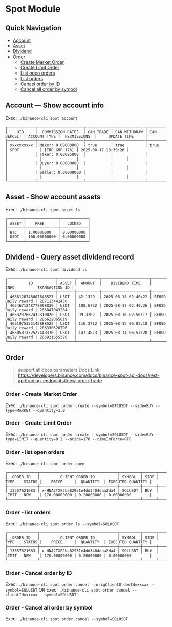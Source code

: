 # Spot Module

## Quick Navigation
- [Account](#account--show-account-info)
- [Asset](#asset---show-account-assets)
- [Dividend](#dividend---query-asset-dividend-record)
- [Order](#order)
  - [Create Market Order](#order---create-market-order)
  - [Create Limit Order](#order---create-limit-order)
  - [List open orders](#order---list-open-orders)
  - [List orders](#order---list-orders)
  - [Cancel order by ID](#order---cancel-order-by-id)
  - [Cancel all order by symbol](#order---cancel-all-order-by-symbol)

## Account — Show account info
Exec: `./binance-cli spot account`
```shell
┌────────────┬────────────────────┬───────────┬──────────────┬─────────────┬──────────────┬───────────────┬─────────────────────┐
│    UID     │  COMMISSION RATES  │ CAN TRADE │ CAN WITHDRAW │ CAN DEPOSIT │ ACCOUNT TYPE │  PERMISSIONS  │     UPDATE TIME     │
├────────────┼────────────────────┼───────────┼──────────────┼─────────────┼──────────────┼───────────────┼─────────────────────┤
│ xxxxxxxxxx │ Maker: 0.00000000  │ true      │ true         │ true        │ SPOT         │ [TRD_GRP_176] │ 2025-08-17 13:39:26 │
│            │ Taker: 0.00025000  │           │              │             │              │               │                     │
│            │ Buyer: 0.00000000  │           │              │             │              │               │                     │
│            │ Seller: 0.00000000 │           │              │             │              │               │                     │
└────────────┴────────────────────┴───────────┴──────────────┴─────────────┴──────────────┴───────────────┴─────────────────────┘
```

## Asset - Show account assets
Exec: `./binance-cli spot asset ls`
```shell
┌───────┬──────────────┬────────────┐
│ ASSET │    FREE      │   LOCKED   │
├───────┼──────────────┼────────────┤
│ BTC   │ 1.00000000   │ 0.00000000 │
│ USDT  │ 100.00000000 │ 0.00000000 │
└───────┴──────────────┴────────────┘
```

## Dividend - Query asset dividend record
Exec: `./binance-cli spot dividend ls`
```shell
┌─────────────────────┬───────┬──────────┬─────────────────────┬────────────────────┬────────────────┐
│         ID          │ ASSET │  AMOUNT  │    DIVIDEND TIME    │        INFO        │ TRANSACTION ID │
├─────────────────────┼───────┼──────────┼─────────────────────┼────────────────────┼────────────────┤
│ 4656120748007646527 │ USDT  │ 42.1329  │ 2025-08-18 02:40:22 │ BFUSD Daily reward │ 287113442430   │
│ 4654671248778998830 │ USDT  │ 108.6762 │ 2025-08-17 02:40:26 │ BFUSD Daily reward │ 286847043264   │
│ 4653237662432310020 │ USDT  │ 99.3702  │ 2025-08-16 02:56:17 │ BFUSD Daily reward │ 286622065819   │
│ 4651975355145888522 │ USDT  │ 116.2712 │ 2025-08-15 06:02:18 │ BFUSD Daily reward │ 286330628796   │
│ 4650581332527448370 │ USDT  │ 147.4873 │ 2025-08-14 06:57:28 │ BFUSD Daily reward │ 285921655320   │
└─────────────────────┴───────┴──────────┴─────────────────────┴────────────────────┴────────────────┘
```

## Order
> support all docs parameters
> Docs Link: https://developers.binance.com/docs/binance-spot-api-docs/rest-api/trading-endpoints#new-order-trade

### Order - Create Market Order
Exec: `./binance-cli spot order create --symbol=BTCUSDT --side=BUY --type=MARKET --quantity=1.0`

### Order - Create Limit Order
Exec: `./binance-cli spot order create --symbol=SOLUSDT --side=BUY --type=LIMIT --quantity=0.2 --price=170 --timeInForce=GTC`

### Order - list open orders
Exec: `./binance-cli spot order open`
```shell
┌─────────────┬──────────────────────────────────┬─────────┬──────┬───────┬────────┬──────────────┬────────────┬───────────────────┐
│  ORDER ID   │         CLIENT ORDER ID          │ SYMBOL  │ SIDE │ TYPE  │ STATUS │    PRICE     │  QUANTITY  │ EXECUTED QUANTITY │
├─────────────┼──────────────────────────────────┼─────────┼──────┼───────┼────────┼──────────────┼────────────┼───────────────────┤
│ 13557621683 │ x-HNA2TXFJba82951e4dd3404daa2da4 │ SOLUSDT │ BUY  │ LIMIT │ NEW    │ 170.00000000 │ 0.20000000 │ 0.00000000        │
└─────────────┴──────────────────────────────────┴─────────┴──────┴───────┴────────┴──────────────┴────────────┴───────────────────┘
```

### Order - list orders
Exec: `./binance-cli spot order ls --symbol=SOLUSDT`
```shell
┌─────────────┬──────────────────────────────────┬─────────┬──────┬───────┬────────┬──────────────┬────────────┬───────────────────┐
│  ORDER ID   │         CLIENT ORDER ID          │ SYMBOL  │ SIDE │ TYPE  │ STATUS │    PRICE     │  QUANTITY  │ EXECUTED QUANTITY │
├─────────────┼──────────────────────────────────┼─────────┼──────┼───────┼────────┼──────────────┼────────────┼───────────────────┤
│ 13557621683 │ x-HNA2TXFJba82951e4dd3404daa2da4 │ SOLUSDT │ BUY  │ LIMIT │ NEW    │ 170.00000000 │ 0.20000000 │ 0.00000000        │
└─────────────┴──────────────────────────────────┴─────────┴──────┴───────┴────────┴──────────────┴────────────┴───────────────────┘
```

### Order - Cancel order by ID
Exec: `./binance-cli spot order cancel --origClientOrderId=xxxxx --symbol=SOLUSDT`
OR
Exec: `./binance-cli spot order cancel --clientId=xxxxx --symbol=SOLUSDT`

### Order - Cancel all order by symbol
Exec: `./binance-cli spot order cancel --symbol=SOLUSDT`